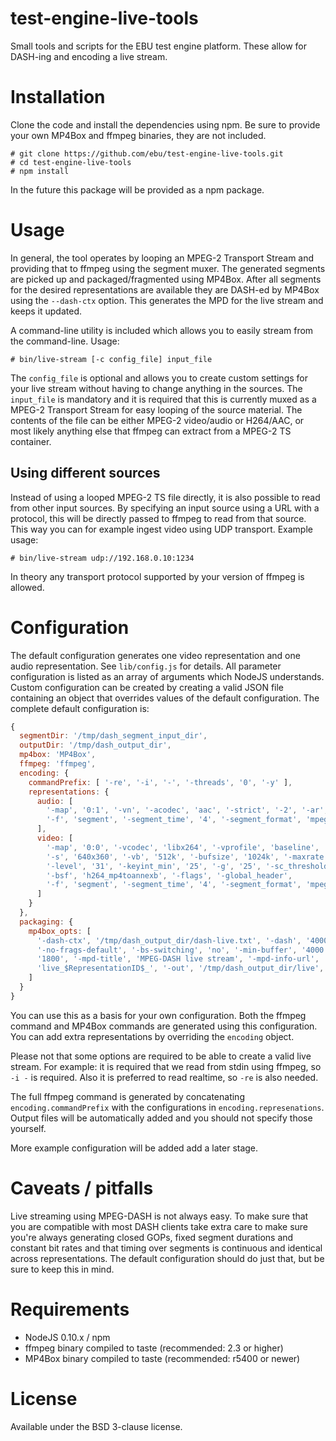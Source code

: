 # test-engine-live-tools

Small tools and scripts for the EBU test engine platform. These allow for DASH-ing and encoding a live stream.

# Installation

Clone the code and install the dependencies using npm. Be sure to provide your own MP4Box and ffmpeg binaries, they are not
included.

    # git clone https://github.com/ebu/test-engine-live-tools.git
    # cd test-engine-live-tools
    # npm install

In the future this package will be provided as a npm package.


# Usage

In general, the tool operates by looping an MPEG-2 Transport Stream and providing that to ffmpeg using the segment muxer.
The generated segments are picked up and packaged/fragmented using MP4Box. After all segments for the desired representations
are available they are DASH-ed by MP4Box using the `--dash-ctx` option. This generates the MPD for the live stream and keeps
it updated.

A command-line utility is included which allows you to easily stream from the command-line. Usage:

    # bin/live-stream [-c config_file] input_file

The `config_file` is optional and allows you to create custom settings for your live stream without having to change anything
in the sources. The `input_file` is mandatory and it is required that this is currently muxed as a MPEG-2 Transport Stream for
easy looping of the source material. The contents of the file can be either MPEG-2 video/audio or H264/AAC, or most likely
anything else that ffmpeg can extract from a MPEG-2 TS container.

## Using different sources

Instead of using a looped MPEG-2 TS file directly, it is also possible to read from other input sources. By specifying an input
source using a URL with a protocol, this will be directly passed to ffmpeg to read from that source. This way you can
for example ingest video using UDP transport. Example usage:

    # bin/live-stream udp://192.168.0.10:1234

In theory any transport protocol supported by your version of ffmpeg is allowed.

# Configuration

The default configuration generates one video representation and one audio representation. See `lib/config.js` for details.
All parameter configuration is listed as an array of arguments which NodeJS understands. Custom configuration can be created
by creating a valid JSON file containing an object that overrides values of the default configuration. The complete default configuration is:

```javascript
{
  segmentDir: '/tmp/dash_segment_input_dir',
  outputDir: '/tmp/dash_output_dir',
  mp4box: 'MP4Box',
  ffmpeg: 'ffmpeg',
  encoding: {
    commandPrefix: [ '-re', '-i', '-', '-threads', '0', '-y' ],
    representations: {
      audio: [
        '-map', '0:1', '-vn', '-acodec', 'aac', '-strict', '-2', '-ar', '48000', '-ac', '2',
        '-f', 'segment', '-segment_time', '4', '-segment_format', 'mpegts'
      ],
      video: [
        '-map', '0:0', '-vcodec', 'libx264', '-vprofile', 'baseline', '-preset', 'veryfast',
        '-s', '640x360', '-vb', '512k', '-bufsize', '1024k', '-maxrate', '512k',
        '-level', '31', '-keyint_min', '25', '-g', '25', '-sc_threshold', '0', '-an',
        '-bsf', 'h264_mp4toannexb', '-flags', '-global_header',
        '-f', 'segment', '-segment_time', '4', '-segment_format', 'mpegts'
      ]
    }
  },
  packaging: {
    mp4box_opts: [
      '-dash-ctx', '/tmp/dash_output_dir/dash-live.txt', '-dash', '4000', '-rap', '-ast-offset', '12',
      '-no-frags-default', '-bs-switching', 'no', '-min-buffer', '4000', '-url-template', '-time-shift',
      '1800', '-mpd-title', 'MPEG-DASH live stream', '-mpd-info-url', 'http://ebu.io/', '-segment-name',
      'live_$RepresentationID$_', '-out', '/tmp/dash_output_dir/live', '-dynamic', '-subsegs-per-sidx', '-1'
    ]
  }
}
```

You can use this as a basis for your own configuration. Both the ffmpeg command and MP4Box commands are generated
using this configuration. You can add extra representations by overriding the `encoding` object.

Please not that some options are required to be able to create a valid live stream. For example: it is required that
we read from stdin using ffmpeg, so `-i -` is required. Also it is preferred to read realtime, so `-re` is also needed.

The full ffmpeg command is generated by concatenating `encoding.commandPrefix` with the configurations in
`encoding.represenations`. Output files will be automatically added and you should not specify those yourself.

More example configuration will be added add a later stage.

# Caveats / pitfalls

Live streaming using MPEG-DASH is not always easy. To make sure that you are compatible with most DASH clients take extra
care to make sure you're always generating closed GOPs, fixed segment durations and constant bit rates and that timing
over segments is continuous and identical across representations. The default configuration should do just that, but be
sure to keep this in mind.

# Requirements

* NodeJS 0.10.x / npm
* ffmpeg binary compiled to taste (recommended: 2.3 or higher)
* MP4Box binary compiled to taste (recommended: r5400 or newer)

# License

Available under the BSD 3-clause license.
